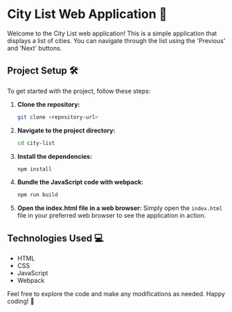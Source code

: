 # City List Web Application 🌆

Welcome to the City List web application! This is a simple application that displays a list of cities. You can navigate through the list using the 'Previous' and 'Next' buttons.

## Project Setup 🛠️

To get started with the project, follow these steps:

1. **Clone the repository:**
   ```bash
   git clone <repository-url>
   ```

2. **Navigate to the project directory:**
   ```bash
   cd city-list
   ```

3. **Install the dependencies:**
   ```bash
   npm install
   ```

4. **Bundle the JavaScript code with webpack:**
   ```bash
   npm run build
   ```

5. **Open the index.html file in a web browser:**
   Simply open the `index.html` file in your preferred web browser to see the application in action.

## Technologies Used 💻

- HTML
- CSS
- JavaScript
- Webpack

Feel free to explore the code and make any modifications as needed. Happy coding! 🚀

